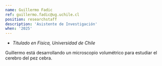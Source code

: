```yaml
---
name: Guillermo Fadic
ref: guillermo.fadic@ug.uchile.cl 
position: researchstaff
description: 'Asistente de Investigación'
when: '2025'
---
```


- _Titulado en Física, Universidad de Chile_

Guillermo está desarrollando un microscopio volumétrico para estudiar el cerebro del pez cebra.